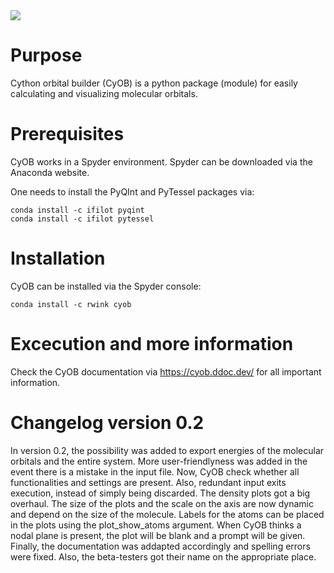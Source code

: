 <img src="https://badgen.imc-tue.nl/badge/CyOB/v.0.2?icon=gitlab" />

# Purpose
Cython orbital builder (CyOB) is a python package (module) for easily calculating and visualizing molecular orbitals.

# Prerequisites
CyOB works in a Spyder environment. Spyder can be downloaded via the Anaconda website.

One needs to install the PyQInt and PyTessel packages via:

```
conda install -c ifilot pyqint
conda install -c ifilot pytessel
```

# Installation
CyOB can be installed via the Spyder console:

```
conda install -c rwink cyob
```

# Excecution and more information
Check the CyOB documentation via https://cyob.ddoc.dev/ for all important information.

# Changelog version 0.2
In version 0.2, the possibility was added to export energies of the molecular orbitals and the entire system.
More user-friendlyness was added in the event there is a mistake in the input file. Now, CyOB check whether all functionalities and settings are present. Also, redundant input exits execution, instead of simply being discarded.
The density plots got a big overhaul. The size of the plots and the scale on the axis are now dynamic and depend on the size of the molecule. Labels for the atoms can be placed in the plots using the plot_show_atoms argument. When CyOB thinks a nodal plane is present, the plot will be blank and a prompt will be given.
Finally, the documentation was addapted accordingly and spelling errors were fixed. Also, the beta-testers got their name on the appropriate place.